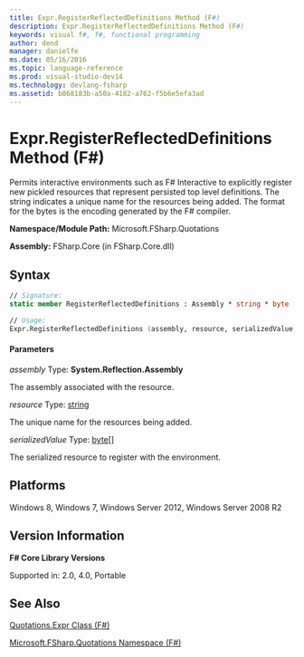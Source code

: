 ```yaml
---
title: Expr.RegisterReflectedDefinitions Method (F#)
description: Expr.RegisterReflectedDefinitions Method (F#)
keywords: visual f#, f#, functional programming
author: dend
manager: danielfe
ms.date: 05/16/2016
ms.topic: language-reference
ms.prod: visual-studio-dev14
ms.technology: devlang-fsharp
ms.assetid: b868183b-a50a-4182-a762-f5b6e5efa3ad 
---
```


# Expr.RegisterReflectedDefinitions Method (F#)

Permits interactive environments such as F# Interactive to explicitly register new pickled resources that represent persisted top level definitions. The string indicates a unique name for the resources being added. The format for the bytes is the encoding generated by the F# compiler.

**Namespace/Module Path:** Microsoft.FSharp.Quotations

**Assembly:** FSharp.Core (in FSharp.Core.dll)


## Syntax

```fsharp
// Signature:
static member RegisterReflectedDefinitions : Assembly * string * byte [] -> unit

// Usage:
Expr.RegisterReflectedDefinitions (assembly, resource, serializedValue)
```

#### Parameters
*assembly*
Type: **System.Reflection.Assembly**


The assembly associated with the resource.


*resource*
Type: [string](https://msdn.microsoft.com/library/12b97856-ec80-4f70-a018-afb0753f755a)


The unique name for the resources being added.


*serializedValue*
Type: [byte](https://msdn.microsoft.com/library/17a98430-283a-4ff6-a475-e6999577179d)[[]](https://msdn.microsoft.com/library/def20292-9aae-4596-9275-b94e594f8493)


The serialized resource to register with the environment.


## Platforms
Windows 8, Windows 7, Windows Server 2012, Windows Server 2008 R2


## Version Information
**F# Core Library Versions**

Supported in: 2.0, 4.0, Portable

## See Also
[Quotations.Expr Class &#40;F&#35;&#41;](Quotations.Expr-Class-%5BFSharp%5D.md)

[Microsoft.FSharp.Quotations Namespace &#40;F&#35;&#41;](Microsoft.FSharp.Quotations-Namespace-%5BFSharp%5D.md)